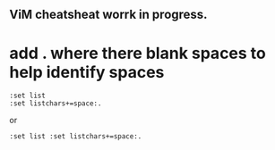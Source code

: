 ## ViM cheatsheat worrk in progress.



# add . where there blank spaces to help identify spaces
``` 
:set list
:set listchars+=space:.
```
or

```
:set list :set listchars+=space:.
```